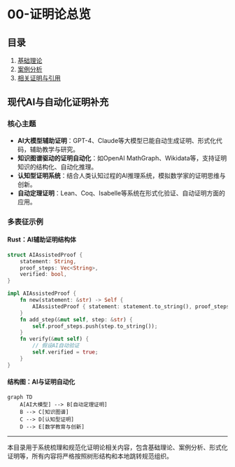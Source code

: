 # 00-证明论总览

## 目录

1. [基础理论](01-基础理论.md)
2. [案例分析](02-案例分析.md)
3. [相关证明与引用](03-相关证明与引用.md)

## 现代AI与自动化证明补充

### 核心主题

- **AI大模型辅助证明**：GPT-4、Claude等大模型已能自动生成证明、形式化代码，辅助教学与研究。
- **知识图谱驱动的证明自动化**：如OpenAI MathGraph、Wikidata等，支持证明知识的结构化、自动化推理。
- **认知型证明系统**：结合人类认知过程的AI推理系统，模拟数学家的证明思维与创新。
- **自动定理证明**：Lean、Coq、Isabelle等系统在形式化验证、自动证明方面的应用。

### 多表征示例

#### Rust：AI辅助证明结构体

```rust
struct AIAssistedProof {
    statement: String,
    proof_steps: Vec<String>,
    verified: bool,
}

impl AIAssistedProof {
    fn new(statement: &str) -> Self {
        AIAssistedProof { statement: statement.to_string(), proof_steps: vec![], verified: false }
    }
    fn add_step(&mut self, step: &str) {
        self.proof_steps.push(step.to_string());
    }
    fn verify(&mut self) {
        // 假设AI自动验证
        self.verified = true;
    }
}
```

#### 结构图：AI与证明自动化

```mermaid
graph TD
    A[AI大模型] --> B[自动定理证明]
    B --> C[知识图谱]
    C --> D[认知型证明]
    D --> E[数学教育与创新]
```

---

本目录用于系统梳理和规范化证明论相关内容，包含基础理论、案例分析、形式化证明等，所有内容将严格按照树形结构和本地跳转规范组织。
